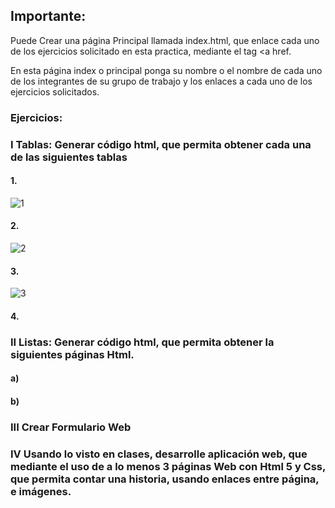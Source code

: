 ## Importante:

Puede Crear una página Principal llamada index.html, que enlace  cada uno de los ejercicios solicitado en esta practica, mediante  el tag <a href.

En esta página index o principal ponga su nombre o el nombre de cada uno de los integrantes de su grupo de trabajo y los enlaces a cada uno de los ejercicios solicitados.

### Ejercicios:
### I Tablas: Generar código html, que permita obtener cada una de las siguientes tablas

#### 1.
![1](https://user-images.githubusercontent.com/82108012/114256719-5163db00-9989-11eb-8a5c-a7ee13081492.PNG)

#### 2. 
![2](https://user-images.githubusercontent.com/82108012/114256833-26c65200-998a-11eb-9495-a3c1decd9577.PNG)

#### 3. 
![3](https://user-images.githubusercontent.com/82108012/114256859-43628a00-998a-11eb-9651-f431c0fd4899.PNG)	

#### 4. 
	
 
### II Listas: Generar código html, que permita obtener la siguientes páginas Html.

#### a)
 
#### b)
 
### III  Crear Formulario Web
 


 
 
### IV  Usando lo visto en clases, desarrolle aplicación web, que mediante el uso de a lo menos 3 páginas Web con Html 5 y Css, que permita contar una historia, usando enlaces entre página, e imágenes.


